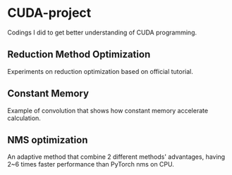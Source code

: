 # CUDA-project

Codings I did to get better understanding of CUDA programming.

## Reduction Method Optimization

Experiments on reduction optimization based on official tutorial.

## Constant Memory

Example of convolution that shows how constant memory accelerate calculation.

## NMS optimization

An adaptive method that combine 2 different methods' advantages, having 2~6 times faster performance than PyTorch nms on CPU.
